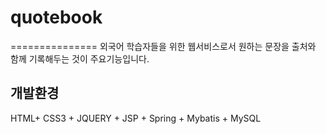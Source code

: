# quotebook
===============
외국어 학습자들을 위한 웹서비스로서 원하는 문장을 출처와 함께 기록해두는 것이 주요기능입니다.

개발환경
---------------
HTML+ CSS3 + JQUERY + JSP + Spring + Mybatis + MySQL



